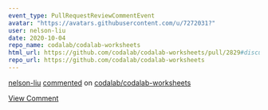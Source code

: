 ```yaml
---
event_type: PullRequestReviewCommentEvent
avatar: "https://avatars.githubusercontent.com/u/7272031?"
user: nelson-liu
date: 2020-10-04
repo_name: codalab/codalab-worksheets
html_url: https://github.com/codalab/codalab-worksheets/pull/2829#discussion_r499196884
repo_url: https://github.com/codalab/codalab-worksheets
---
```


<a href='https://github.com/nelson-liu' target='_blank'>nelson-liu</a> <a href='https://github.com/codalab/codalab-worksheets/pull/2829#discussion_r499196884' target='_blank'>commented</a> on <a href='https://github.com/codalab/codalab-worksheets' target='_blank'>codalab/codalab-worksheets</a>

<a href='https://github.com/codalab/codalab-worksheets/pull/2829#discussion_r499196884' target='_blank'>View Comment</a>